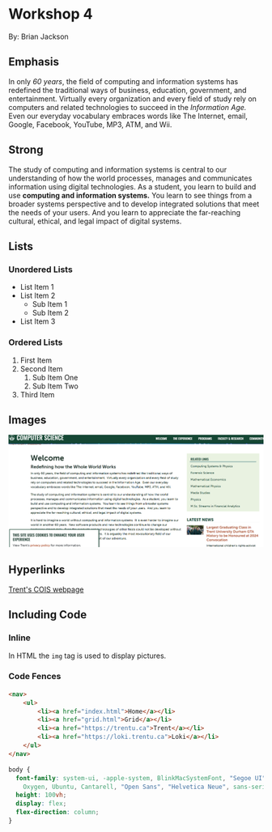 # Workshop 4

By: Brian Jackson

## Emphasis

In only *60 years*, the field of computing and information systems has redefined the traditional ways of business, education, government, and entertainment.  Virtually every organization and every field of study rely on computers and related technologies to succeed in the _Information Age._  Even our everyday vocabulary embraces words like The Internet, email, Google, Facebook, YouTube, MP3, ATM, and Wii.

## Strong

The study of computing and information systems is central to our understanding of how the world processes, manages and communicates information using digital technologies.  As a student, you learn to build and use **computing and information systems.**  You learn to see things from a broader systems perspective and to develop integrated solutions that meet the needs of your users.  And you learn to appreciate the far-reaching cultural, ethical, and legal impact of digital systems.

## Lists

### Unordered Lists

- List Item 1
- List Item 2
    - Sub Item 1
    - Sub Item 2
- List Item 3

### Ordered Lists

1. First Item
2. Second Item
    1. Sub Item One
    2. Sub Item Two
3. Third Item

## Images

![A screenshot of the top of Trent's COIS page.](./img/screenshot.png)

## Hyperlinks

[Trent's COIS webpage](https://www.trentu.ca/cois/)

## Including Code

### Inline

In HTML the `img` tag is used to display pictures.

### Code Fences

```html
<nav>
    <ul>
        <li><a href="index.html">Home</a></li>
        <li><a href="grid.html">Grid</a></li>
        <li><a href="https://trentu.ca">Trent</a></li>
        <li><a href="https://loki.trentu.ca">Loki</a></li>
    </ul>
</nav>
```

```css
body {
  font-family: system-ui, -apple-system, BlinkMacSystemFont, "Segoe UI", Roboto,
    Oxygen, Ubuntu, Cantarell, "Open Sans", "Helvetica Neue", sans-serif;
  height: 100vh;
  display: flex;
  flex-direction: column;
}
```

